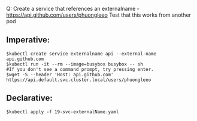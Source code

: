 Q: Create a service that references an externalname - https://api.github.com/users/phuongleeo
Test that this works from another pod

## Imperative:

```shell
$kubectl create service externalname api --external-name api.github.com
$kubectl run -it --rm --image=busybox busybox -- sh
#If you don't see a command prompt, try pressing enter.
$wget -S --header 'Host: api.github.com' https://api.default.svc.cluster.local/users/phuongleeo
```

## Declarative:

```shell
$kubectl apply -f 19-svc-externalName.yaml
```
